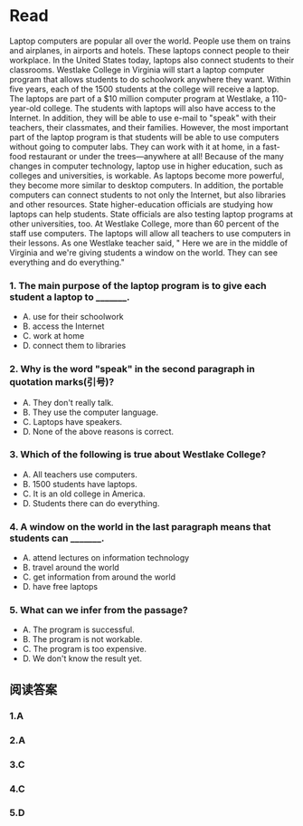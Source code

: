 # Read
Laptop computers are popular all over the world. People use them on trains and airplanes, in airports and hotels. These laptops connect people to their workplace. In the United States today, laptops also connect students to their classrooms.
Westlake College in Virginia will start a laptop computer program that allows students to do schoolwork anywhere they want. Within five years, each of the 1500 students at the college will receive a laptop. The laptops are part of a $10 million computer program at Westlake, a 110-year-old college. The students with laptops will also have access to the Internet. In addition, they will be able to use e-mail to "speak" with their teachers, their classmates, and their families. However, the most important part of the laptop program is that students will be able to use computers without going to computer labs. They can work with it at home, in a fast-food restaurant or under the trees—anywhere at all!
Because of the many changes in computer technology, laptop use in higher education, such as colleges and universities, is workable. As laptops become more powerful, they become more similar to desktop computers. 
In addition, the portable computers can connect students to not only the Internet, but also libraries and other resources. State higher-education officials are studying how laptops can help students. State officials are also testing laptop programs at other universities, too.
At Westlake College, more than 60 percent of the staff use computers. The laptops will allow all teachers to use computers in their lessons. As one Westlake teacher said, " Here we are in the middle of Virginia and we're giving students a window on the world. They can see everything and do everything."
### 1. The main purpose of the laptop program is to give each student a laptop to _______.
 * A. use for their schoolwork 
 * B. access the Internet
 * C. work at home 
 * D. connect them to libraries
### 2. Why is the word "speak" in the second paragraph in quotation marks(引号)?
 * A. They don't really talk. 
 * B. They use the computer language.
 * C. Laptops have speakers. 
 * D. None of the above reasons is correct.
### 3. Which of the following is true about Westlake College?
 * A. All teachers use computers. 
 * B. 1500 students have laptops.
 * C. It is an old college in America. 
 * D. Students there can do everything.
### 4. A window on the world in the last paragraph means that students can _______.
 * A. attend lectures on information technology
 * B. travel around the world
 * C. get information from around the world
 * D. have free laptops
### 5. What can we infer from the passage?
 * A. The program is successful. 
 * B. The program is not workable.
 * C. The program is too expensive. 
 * D. We don't know the result yet.
## 阅读答案
### 1.A
### 2.A
### 3.C
### 4.C
### 5.D
